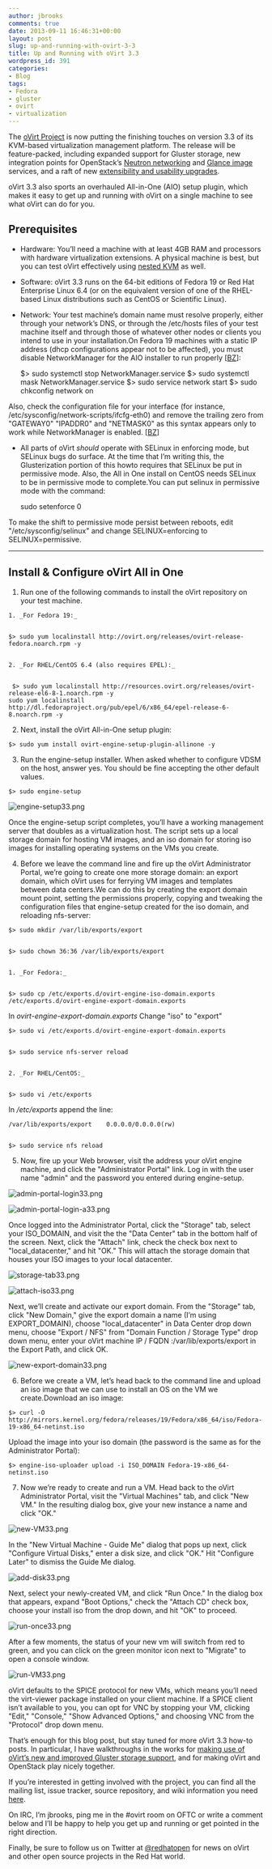 ```yaml
---
author: jbrooks
comments: true
date: 2013-09-11 16:46:31+00:00
layout: post
slug: up-and-running-with-ovirt-3-3
title: Up and Running with oVirt 3.3
wordpress_id: 391
categories:
- Blog
tags:
- Fedora
- gluster
- ovirt
- virtualization
---
```


The [oVirt Project](https://twitter.com/redhatopen) is now putting the finishing touches on version 3.3 of its KVM-based virtualization management platform. The release will be feature-packed, including expanded support for Gluster storage, new integration points for OpenStack’s [Neutron networking](http://www.youtube.com/watch?v=S16AfFylcHk) and [Glance image](http://www.youtube.com/watch?v=_Nyi1xyiQnY) services, and a raft of new [extensibility and usability upgrades](http://www.ovirt.org/OVirt_3.3_release_notes).

oVirt 3.3 also sports an overhauled All-in-One (AIO) setup plugin, which makes it easy to get up and running with oVirt on a single machine to see what oVirt can do for you.

## Prerequisites

	
  * Hardware: You’ll need a machine with at least 4GB RAM and processors with hardware virtualization extensions. A physical machine is best, but you can test oVirt effectively using [nested KVM](/testing-ovirt-3-3-with-nested-kvm/) as well.

	
  * Software: oVirt 3.3 runs on the 64-bit editions of Fedora 19 or Red Hat Enterprise Linux 6.4 (or on the equivalent version of one of the RHEL-based Linux distributions such as CentOS or Scientific Linux).

	
  * Network: Your test machine’s domain name must resolve properly, either through your network’s DNS, or through the /etc/hosts files of your test machine itself and through those of whatever other nodes or clients you intend to use in your installation.On Fedora 19 machines with a static IP address (dhcp configurations appear not to be affected), you must disable NetworkManager for the AIO installer to run properly [[BZ](https://bugzilla.redhat.com/show_bug.cgi?id=1001186)]:

    
    $> sudo systemctl stop NetworkManager.service
    $> sudo systemctl mask NetworkManager.service
    $> sudo service network start
    $> sudo chkconfig network on

Also, check the configuration file for your interface (for instance, /etc/sysconfig/network-scripts/ifcfg-eth0) and remove the trailing zero from "GATEWAY0" "IPADDR0" and "NETMASK0" as this syntax appears only to work while NetworkManager is enabled. [[BZ](https://bugzilla.redhat.com/show_bug.cgi?id=911949)]

	
  * All parts of oVirt _should_ operate with SELinux in enforcing mode, but SELinux bugs do surface. At the time that I’m writing this, the Glusterization portion of this howto requires that SELinux be put in permissive mode. Also, the All in One install on CentOS needs SELinux to be in permissive mode to complete.You can put selinux in permissive mode with the command:

    
    sudo setenforce 0

To make the shift to permissive mode persist between reboots, edit "/etc/sysconfig/selinux" and change SELINUX=enforcing to SELINUX=permissive.

* * *

## Install & Configure oVirt All in One

	
  1. Run one of the following commands to install the oVirt repository on your test machine.

	
    1. _For Fedora 19:_

    
    $> sudo yum localinstall http://ovirt.org/releases/ovirt-release-fedora.noarch.rpm -y

	
    2. _For RHEL/CentOS 6.4 (also requires EPEL):_

    
     $> sudo yum localinstall http://resources.ovirt.org/releases/ovirt-release-el6-8-1.noarch.rpm -y
    sudo yum localinstall http://dl.fedoraproject.org/pub/epel/6/x86_64/epel-release-6-8.noarch.rpm -y

	
  2. Next, install the oVirt All-in-One setup plugin:

    
    $> sudo yum install ovirt-engine-setup-plugin-allinone -y

	
  3. Run the engine-setup installer. When asked whether to configure VDSM on the host, answer yes. You should be fine accepting the other default values.

    
    $> sudo engine-setup

![engine-setup33.png](blog/engine-setup33.png)

Once the engine-setup script completes, you’ll have a working management server that doubles as a virtualization host. The script sets up a local storage domain for hosting VM images, and an iso domain for storing iso images for installing operating systems on the VMs you create.

	
  4. Before we leave the command line and fire up the oVirt Administrator Portal, we’re going to create one more storage domain: an export domain, which oVirt uses for ferrying VM images and templates between data centers.We can do this by creating the export domain mount point, setting the permissions properly, copying and tweaking the configuration files that engine-setup created for the iso domain, and reloading nfs-server:

    
    $> sudo mkdir /var/lib/exports/export

    
    $> sudo chown 36:36 /var/lib/exports/export

	
    1. _For Fedora:_

    
    $> sudo cp /etc/exports.d/ovirt-engine-iso-domain.exports /etc/exports.d/ovirt-engine-export-domain.exports

In _ovirt-engine-export-domain.exports_ Change "iso" to "export"

    
    $> sudo vi /etc/exports.d/ovirt-engine-export-domain.exports

    
    $> sudo service nfs-server reload

	
    2. _For RHEL/CentOS:_

    
    $> sudo vi /etc/exports

In _/etc/exports_ append the line:

    
    /var/lib/exports/export    0.0.0.0/0.0.0.0(rw)

    
    $> sudo service nfs reload

	
  5. Now, fire up your Web browser, visit the address your oVirt engine machine, and click the "Administrator Portal" link. Log in with the user name "admin" and the password you entered during engine-setup.

![admin-portal-login33.png](blog/admin-portal-login33.png)

![admin-portal-login-a33.png](blog/admin-portal-login-a33.png)

Once logged into the Administrator Portal, click the "Storage" tab, select your ISO_DOMAIN, and visit the the "Data Center" tab in the bottom half of the screen. Next, click the "Attach" link, check the check box next to "local_datacenter," and hit "OK." This will attach the storage domain that houses your ISO images to your local datacenter.

![storage-tab33.png](blog/storage-tab33.png)

![attach-iso33.png](blog/attach-iso33.png)

Next, we’ll create and activate our export domain. From the "Storage" tab, click "New Domain," give the export domain a name (I’m using EXPORT_DOMAIN), choose "local_datacenter" in Data Center drop down menu, choose "Export / NFS" from "Domain Function / Storage Type" drop down menu, enter your oVirt machine IP / FQDN :/var/lib/exports/export in the Export Path, and click OK.

![new-export-domain33.png](blog/new-export-domain33.png)

	
  6. Before we create a VM, let’s head back to the command line and upload an iso image that we can use to install an OS on the VM we create.Download an iso image:

    
    $> curl -O http://mirrors.kernel.org/fedora/releases/19/Fedora/x86_64/iso/Fedora-19-x86_64-netinst.iso

Upload the image into your iso domain (the password is the same as for the Administrator Portal):

    
    $> engine-iso-uploader upload -i ISO_DOMAIN Fedora-19-x86_64-netinst.iso

	
  7. Now we’re ready to create and run a VM. Head back to the oVirt Administrator Portal, visit the "Virtual Machines" tab, and click "New VM." In the resulting dialog box, give your new instance a name and click "OK."

![new-VM33.png](blog/new-VM33.png)

In the "New Virtual Machine - Guide Me" dialog that pops up next, click "Configure Virtual Disks," enter a disk size, and click "OK." Hit "Configure Later" to dismiss the Guide Me dialog.

![add-disk33.png](blog/add-disk33.png)

Next, select your newly-created VM, and click "Run Once." In the dialog box that appears, expand "Boot Options," check the "Attach CD" check box, choose your install iso from the drop down, and hit "OK" to proceed.

![run-once33.png](blog/run-once33.png)

After a few moments, the status of your new vm will switch from red to green, and you can click on the green monitor icon next to "Migrate" to open a console window.

![run-VM33.png](blog/run-VM33.png)

oVirt defaults to the SPICE protocol for new VMs, which means you’ll need the virt-viewer package installed on your client machine. If a SPICE client isn’t available to you, you can opt for VNC by stopping your VM, clicking "Edit," "Console," "Show Advanced Options," and choosing VNC from the "Protocol" drop down menu.

That’s enough for this blog post, but stay tuned for more oVirt 3.3 how-to posts. In particular, I have walkthroughs in the works for [making use of oVirt’s new and improved Gluster storage support](/ovirt-3-3-glusterized/), and for making oVirt and OpenStack play nicely together.

If you’re interested in getting involved with the project, you can find all the mailing list, issue tracker, source repository, and wiki information you need [here](http://www.ovirt.org/Community).

On IRC, I’m jbrooks, ping me in the #ovirt room on OFTC or write a comment below and I’ll be happy to help you get up and running or get pointed in the right direction.

Finally, be sure to follow us on Twitter at [@redhatopen](https://twitter.com/redhatopen) for news on oVirt and other open source projects in the Red Hat world.
